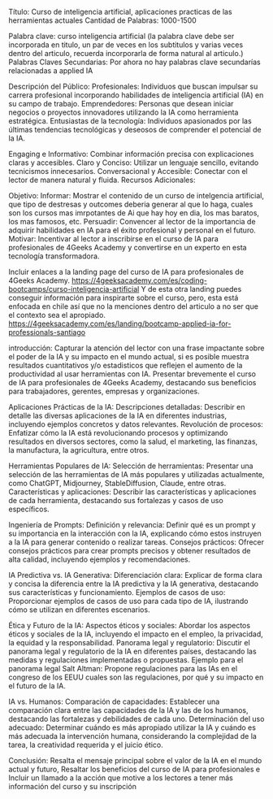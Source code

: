 Título: Curso de inteligencia artificial, aplicaciones practicas de las herramientas actuales
Cantidad de Palabras: 1000-1500

Palabra clave:  curso inteligencia artificial (la palabra clave debe ser incorporada en titulo,  un par de veces en los subtitulos y varias veces dentro del articulo, recuerda incorporarla de forma natural al articulo.)
Palabras Claves Secundarias: 
Por ahora no hay palabras clave secundarías relacionadas a applied IA



Descripción del Público:
Profesionales: Individuos que buscan impulsar su carrera profesional incorporando habilidades de inteligencia artificial (IA) en su campo de trabajo.
Emprendedores: Personas que desean iniciar negocios o proyectos innovadores utilizando la IA como herramienta estratégica.
Entusiastas de la tecnología: Individuos apasionados por las últimas tendencias tecnológicas y deseosos de comprender el potencial de la IA.

Engaging e Informativo: Combinar información precisa con explicaciones claras y accesibles.
Claro y Conciso: Utilizar un lenguaje sencillo, evitando tecnicismos innecesarios.
Conversacional y Accesible: Conectar con el lector de manera natural y fluida.
Recursos Adicionales:

Objetivo:
Informar: Mostrar el contenido de un curso de intelgencia artificial, que tipo de destresas y outcomes deberia generar al que lo haga, cuales son los cursos mas imrpotantes de Ai que hay hoy en dia, los mas baratos, los mas famosos, etc.
Persuadir: Convencer al lector de la importancia de adquirir habilidades en IA para el éxito profesional y personal en el futuro.
Motivar: Incentivar al lector a inscribirse en el curso de IA para profesionales de 4Geeks Academy y convertirse en un experto en esta tecnología transformadora.



Incluir enlaces a la landing page del curso de IA para profesionales de 4Geeks Academy.
https://4geeksacademy.com/es/coding-bootcamps/curso-inteligencia-artificial
Y de esta otra landing puedes conseguir información para inspirarte sobre el curso, pero, esta está enfocada en chile así que no la menciones dentro del articulo a no ser que el contexto sea el apropiado.
https://4geeksacademy.com/es/landing/bootcamp-applied-ia-for-professionals-santiago


introducción:
Capturar la atención del lector con una frase impactante sobre el poder de la IA y su impacto en el mundo actual, si es posible muestra resultados cuantitativos y/o estadisticos que reflejen el aumento de la productividad al usar herramientas con IA.
Presentar brevemente el curso de IA para profesionales de 4Geeks Academy, destacando sus beneficios para trabajadores, gerentes, empresas y organizaciones.

Aplicaciones Prácticas de la IA:
Descripciones detalladas: Describir en detalle las diversas aplicaciones de la IA en diferentes industrias, incluyendo ejemplos concretos y datos relevantes.
Revolución de procesos: Enfatizar cómo la IA está revolucionando procesos y optimizando resultados en diversos sectores, como la salud, el marketing, las finanzas, la manufactura, la agricultura, entre otros.

Herramientas Populares de IA:
Selección de herramientas: Presentar una selección de las herramientas de IA más populares y utilizadas actualmente, como ChatGPT, Midjourney, StableDiffusion, Claude, entre otras.
Características y aplicaciones: Describir las características y aplicaciones de cada herramienta, destacando sus fortalezas y casos de uso específicos.

Ingeniería de Prompts:
Definición y relevancia: Definir qué es un prompt y su importancia en la interacción con la IA, explicando cómo estos instruyen a la IA para generar contenido o realizar tareas.
Consejos prácticos: Ofrecer consejos prácticos para crear prompts precisos y obtener resultados de alta calidad, incluyendo ejemplos y recomendaciones.

IA Predictiva vs. IA Generativa:
Diferenciación clara: Explicar de forma clara y concisa la diferencia entre la IA predictiva y la IA generativa, destacando sus características y funcionamiento.
Ejemplos de casos de uso: Proporcionar ejemplos de casos de uso para cada tipo de IA, ilustrando cómo se utilizan en diferentes escenarios.

Ética y Futuro de la IA:
Aspectos éticos y sociales: Abordar los aspectos éticos y sociales de la IA, incluyendo el impacto en el empleo, la privacidad, la equidad y la responsabilidad.
Panorama legal y regulatorio: Discutir el panorama legal y regulatorio de la IA en diferentes países, destacando las medidas y regulaciones implementadas o propuestas.
Ejemplo para el panorama legal Salt Altman: Propone regulaciones para las IAs en el congreso de los EEUU  cuales son las regulaciones, por qué y  su impacto en el futuro de la IA.

IA vs. Humanos: 
Comparación de capacidades: Establecer una comparación clara entre las capacidades de la IA y las de los humanos, destacando las fortalezas y debilidades de cada uno.
Determinación del uso adecuado: Determinar cuándo es más apropiado utilizar la IA y cuándo es más adecuada la intervención humana, considerando la complejidad de la tarea, la creatividad requerida y el juicio ético.

Conclusión:
Resalta el mensaje principal sobre el valor de la IA en el mundo actual y futuro, Resaltar los beneficios del curso de IA para profesionales e Incluir un llamado a la acción que motive a los lectores a tener más información del curso  y su inscripción
